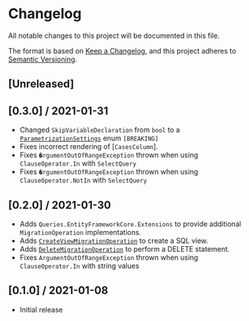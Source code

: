 # Changelog

All notable changes to this project will be documented in this file.

The format is based on [Keep a Changelog](https://keepachangelog.com/en/1.0.0/),
and this project adheres to [Semantic Versioning](https://semver.org/spec/v2.0.0.html).

## [Unreleased]

## [0.3.0] / 2021-01-31
- Changed `SkipVariableDeclaration` from `bool` to a [`ParametrizationSettings`](src/Queries.Core/Renderers/ParametrizationSettings.cs) enum `[BREAKING]`
- Fixes incorrect rendering of [`CasesColumn`].
- Fixes `�rgumentOutOfRangeException` thrown when using `ClauseOperator.In` with `SelectQuery`
- Fixes `�rgumentOutOfRangeException` thrown when using `ClauseOperator.NotIn` with `SelectQuery`

## [0.2.0] / 2021-01-30
- Adds `Queries.EntityFrameworkCore.Extensions` to provide additional `MigrationOperation` implementations.
- Adds [`CreateViewMigrationOperation`](src/Queries.EntityFrameworkCore.Extensions/Operations/CreateViewMigrationOperation.cs) to create a SQL view.
- Adds [`DeleteMigrationOperation`](src/Queries.EntityFrameworkCore.Extensions/Operations/DeleteMigrationOperation.cs) to perform a DELETE statement.
- Fixes `ArgumentOutOfRangeException` thrown when using `ClauseOperator.In` with string values 

## [0.1.0] / 2021-01-08
- Initial release


